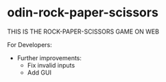 # odin-rock-paper-scissors

THIS IS THE ROCK-PAPER-SCISSORS GAME ON WEB

For Developers:
- Further improvements:
    + Fix invalid inputs
    + Add GUI